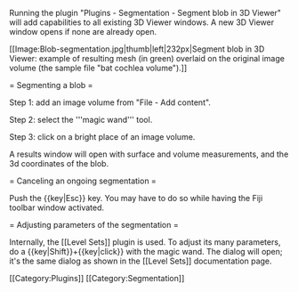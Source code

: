 Running the plugin "Plugins - Segmentation - Segment blob in 3D Viewer" will add capabilities to all existing 3D Viewer windows. A new 3D Viewer window opens if none are already open.

[[Image:Blob-segmentation.jpg|thumb|left|232px|Segment blob in 3D Viewer: example of resulting mesh (in green) overlaid on the original image volume (the sample file "bat cochlea volume").]]

= Segmenting a blob =

Step 1: add an image volume from "File - Add content".

Step 2: select the '''magic wand''' tool.

Step 3: click on a bright place of an image volume.

A results window will open with surface and volume measurements, and the 3d coordinates of the blob.


= Canceling an ongoing segmentation =

Push the {{key|Esc}} key. You may have to do so while having the Fiji toolbar window activated.

= Adjusting parameters of the segmentation =

Internally, the [[Level Sets]] plugin is used. To adjust its many parameters, do  a {{key|Shift}}+{{key|click}} with the magic wand. The dialog will open; it's the same dialog as shown in the [[Level Sets]] documentation page.

[[Category:Plugins]]
[[Category:Segmentation]]
